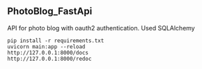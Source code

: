 ## PhotoBlog_FastApi
API for photo blog with oauth2 authentication. Used SQLAlchemy
```
pip install -r requirements.txt
uvicorn main:app --reload
http://127.0.0.1:8000/docs
http://127.0.0.1:8000/redoc
```
